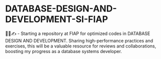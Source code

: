 # DATABASE-DESIGN-AND-DEVELOPMENT-SI-FIAP
👨‍💻✍️ - Starting a repository at FIAP for optimized codes in DATABASE DESIGN AND DEVELOPMENT. Sharing high-performance practices and exercises, this will be a valuable resource for reviews and collaborations, boosting my progress as a database systems developer.
